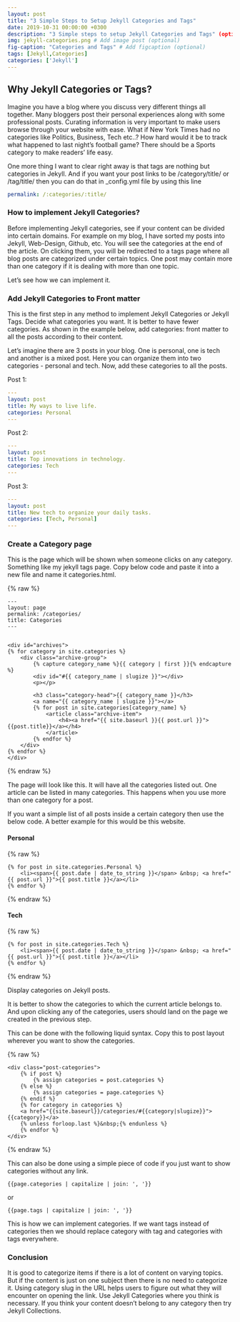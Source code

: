 ```yaml
---
layout: post
title: "3 Simple Steps to Setup Jekyll Categories and Tags"
date: 2019-10-31 00:00:00 +0300
description: "3 Simple steps to setup Jekyll Categories and Tags" (optional)
img: jekyll-categories.png # Add image post (optional)
fig-caption: "Categories and Tags" # Add figcaption (optional)
tags: [Jekyll,Categories]
categories: ['Jekyll']
---
```


## Why Jekyll Categories or Tags?

Imagine you have a blog where you discuss very different things all together. Many bloggers post their personal experiences along with some professional posts. Curating information is very important to make users browse through your website with ease. What if New York Times had no categories like Politics, Business, Tech etc..? How hard would it be to track what happened to last night’s football game? There should be a Sports category to make readers’ life easy.

One more thing I want to clear right away is that tags are nothing but categories in Jekyll. And if you want your post links to be /category/title/ or /tag/title/ then you can do that in _config.yml file by using this line

```yaml
permalink: /:categories/:title/
```

### How to implement Jekyll Categories?

Before implementing Jekyll categories, see if your content can be divided into certain domains. For example on my blog, I have sorted my posts into Jekyll, Web-Design, Github, etc. You will see the categories at the end of the article. On clicking them, you will be redirected to a tags page where all blog posts are categorized under certain topics. One post may contain more than one category if it is dealing with more than one topic.

Let’s see how we can implement it.

### Add Jekyll Categories to Front matter

This is the first step in any method to implement Jekyll Categories or Jekyll Tags. Decide what categories you want. It is better to have fewer categories. As shown in the example below, add categories: front matter to all the posts according to their content.

Let’s imagine there are 3 posts in your blog. One is personal, one is tech and another is a mixed post. Here you can organize them into two categories - personal and tech. Now, add these categories to all the posts.

Post 1:

```yaml
---
layout: post
title: My ways to live life.
categories: Personal
---
```

Post 2:

```yaml
---
layout: post
title: Top innovations in technology.
categories: Tech
---
```

Post 3:

```yaml
---
layout: post
title: New tech to organize your daily tasks.
categories: [Tech, Personal]
---
```

### Create a Category page

This is the page which will be shown when someone clicks on any category. Something like my jekyll tags page. Copy below code and paste it into a new file and name it categories.html.

{% raw %}
```liquid
---
layout: page
permalink: /categories/
title: Categories
---


<div id="archives">
{% for category in site.categories %}
    <div class="archive-group">
        {% capture category_name %}{{ category | first }}{% endcapture %}
        <div id="#{{ category_name | slugize }}"></div>
        <p></p>

        <h3 class="category-head">{{ category_name }}</h3>
        <a name="{{ category_name | slugize }}"></a>
        {% for post in site.categories[category_name] %}
            <article class="archive-item">
                <h4><a href="{{ site.baseurl }}{{ post.url }}">{{post.title}}</a></h4>
            </article>
        {% endfor %}
    </div>
{% endfor %}
</div>
```
{% endraw %}

The page will look like this. It will have all the categories listed out. One article can be listed in many categories. This happens when you use more than one category for a post.

If you want a simple list of all posts inside a certain category then use the below code. A better example for this would be this website.

#### Personal

{% raw %}
```liquid
{% for post in site.categories.Personal %}
	<li><span>{{ post.date | date_to_string }}</span> &nbsp; <a href="{{ post.url }}">{{ post.title }}</a></li>
{% endfor %}
```
{% endraw %}

#### Tech

{% raw %}
```liquid
{% for post in site.categories.Tech %}
	<li><span>{{ post.date | date_to_string }}</span> &nbsp; <a href="{{ post.url }}">{{ post.title }}</a></li>
{% endfor %}
```
{% endraw %}

Display categories on Jekyll posts.

It is better to show the categories to which the current article belongs to. And upon clicking any of the categories, users should land on the page we created in the previous step.

This can be done with the following liquid syntax. Copy this to post layout wherever you want to show the categories.

{% raw %}
```liquid
<div class="post-categories">
	{% if post %}
		{% assign categories = post.categories %}
	{% else %}
		{% assign categories = page.categories %}
	{% endif %}
	{% for category in categories %}
	<a href="{{site.baseurl}}/categories/#{{category|slugize}}">{{category}}</a>
	{% unless forloop.last %}&nbsp;{% endunless %}
	{% endfor %}
</div>
```
{% endraw %}

This can also be done using a simple piece of code if you just want to show categories without any link.

```liquid
{{page.categories | capitalize | join: ', '}}
```

or

```liquid
{{page.tags | capitalize | join: ', '}}
```

This is how we can implement categories. If we want tags instead of categories then we should replace category with tag and categories with tags everywhere.

### Conclusion

It is good to categorize items if there is a lot of content on varying topics. But if the content is just on one subject then there is no need to categorize it. Using category slug in the URL helps users to figure out what they will encounter on opening the link. Use Jekyll Categories where you think is necessary. If you think your content doesn’t belong to any category then try Jekyll Collections.